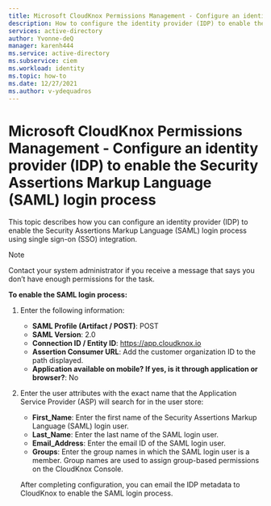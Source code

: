 ```yaml
---
title: Microsoft CloudKnox Permissions Management - Configure an identity provider (IDP) to enable the Security Assertions Markup Language (SAML) login process
description: How to configure the identity provider (IDP) to enable the Security Assertions Markup Language (SAML) login process in Microsoft CloudKnox Permissions Management.
services: active-directory
author: Yvonne-deQ
manager: karenh444
ms.service: active-directory
ms.subservice: ciem
ms.workload: identity
ms.topic: how-to
ms.date: 12/27/2021
ms.author: v-ydequadros
---
```


# Microsoft CloudKnox Permissions Management - Configure an identity provider (IDP) to enable the Security Assertions Markup Language (SAML) login process

This topic describes how you can configure an identity provider (IDP) to enable the Security Assertions Markup Language (SAML) login process using single sign-on (SSO) integration.

> [!NOTE]
> Contact your system administrator if you receive a message that says you don’t have enough permissions for the task.

**To enable the SAML login process:** 

1. Enter the following information:

   - **SAML Profile (Artifact / POST)**: POST
   - **SAML Version**: 2.0
   - **Connection ID / Entity ID**: https://app.cloudknox.io
   - **Assertion Consumer URL**: Add the customer organization ID to the path displayed.
     <!---https://app.cloudknox.io/saml/<Customer Organization Id>--->
   - **Application available on mobile? If yes, is it through application or browser?**: No

2. Enter the user attributes with the exact name that the Application Service Provider (ASP) will search for in the user store:

   - **First_Name**: Enter the first name of the Security Assertions Markup Language (SAML) login user.
   - **Last_Name**: Enter the last name of the SAML login user.
   - **Email_Address**: Enter the email ID of the SAML login user.
   - **Groups**: Enter the group names in which the SAML login user is a member. Group names are used to assign group-based permissions on the CloudKnox Console.

   After completing configuration, you can email the IDP metadata to CloudKnox to enable the SAML login process.

<!---## Next steps--->